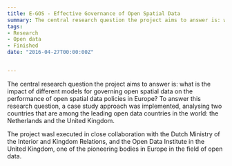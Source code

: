 ```yaml
---
title: E-GOS - Effective Governance of Open Spatial Data 
summary: The central research question the project aims to answer is: what is the impact of different models for governing open spatial data on the performance of open spatial data policies in Europe? To answer this research question, a case study approach was implemented, analysing two countries that are among the leading open data countries in the world: the Netherlands and the United Kingdom.
tags:
- Research
- Open data
- Finished
date: "2016-04-27T00:00:00Z"


---
```


The central research question the project aims to answer is: what is the impact of different models for governing open spatial data on the performance of open spatial data policies in Europe? To answer this research question, a case study approach was implemented, analysing two countries that are among the leading open data countries in the world: the Netherlands and the United Kingdom. 

The project wasl executed in close collaboration with the Dutch Ministry of the Interior and Kingdom Relations, and the Open Data Institute in the United Kingdom, one of the pioneering bodies in Europe in the field of open data.